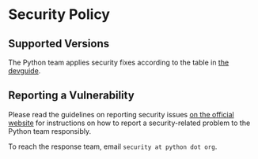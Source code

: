# Security Policy

## Supported Versions

The Python team applies security fixes according to the table
in [the devguide](
https://devguide.python.org/#status-of-python-branches
).

## Reporting a Vulnerability

Please read the guidelines on reporting security issues [on the
official website](https://www.python.org/dev/security/) for
instructions on how to report a security-related problem to
the Python team responsibly.

To reach the response team, email `security at python dot org`. 
